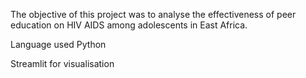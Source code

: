The objective of this project was to analyse the effectiveness of peer education on HIV AIDS among adolescents in East Africa. 

Language used Python

Streamlit for visualisation 
